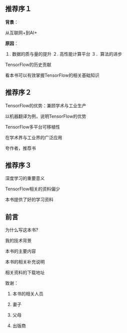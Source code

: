 
## 推荐序１

**背景**：

从互联网+到AI+

**原因**：

１. 数据的质与量的提升
２. 高性能计算平台
３．算法的进步

TensorFlow的历史贡献

看本书可以有效掌握TensorFlow的相关基础知识

## 推荐序２

TensorFlow的优势：兼顾学术与工业生产

以机器翻译为例，说明TensorFlow的优势

TensorFlow多平台可移植性

在学术界与工业界的广泛应用

夸作者，推荐书

## 推荐序３

深度学习的重要意义

TensorFlow相关的资料偏少

本书提供了好的学习资料

## 前言

为什么写这本书?

我的技术背景

本书的主要内容

本书的相关补充说明

相关资料的下载地址

致谢：

1. 本书的相关人员

2. 妻子

3. 父母

4. 出版商